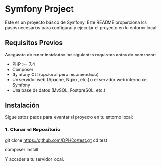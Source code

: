 # Symfony Project

Este es un proyecto básico de Symfony. Este README proporciona los pasos necesarios para configurar y ejecutar el proyecto en tu entorno local.

## Requisitos Previos

Asegúrate de tener instalados los siguientes requisitos antes de comenzar:

- PHP >= 7.4
- Composer
- Symfony CLI (opcional pero recomendado)
- Un servidor web (Apache, Nginx, etc.) o el servidor web interno de Symfony
- Una base de datos (MySQL, PostgreSQL, etc.)

## Instalación

Sigue estos pasos para levantar el proyecto en tu entorno local:

### 1. Clonar el Repositorio

git clone https://github.com/DPHCo/test.git
cd test

composer install

Y acceder a tu servidor local.
